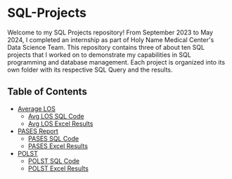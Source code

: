 # SQL-Projects

Welcome to my SQL Projects repository! From September 2023 to May 2024, I completed an internship as part of Holy Name Medical Center's Data Science Team. This repository contains three of about ten SQL projects that I worked on to demonstrate my capabilities in SQL programming and database management. Each project is organized into its own folder with its respective SQL Query and the results.

## Table of Contents

- [Average LOS](Average-LOS)
  - [Avg LOS SQL Code](SQL-Code.pdf)
  - [Avg LOS Excel Results](Average%20LOS/Average%20LOS%20(Split%20by%20Unit).xlsx)
- [PASES Report](Pases-Report)
  - [PASES SQL Code](PASES%20Report/PASES%20SQL%20Query.pdf)
  - [PASES Excel Results](PASES%20Report/OR%20Elective%20Patients%20and%20PASES%20Form%20List.xlsx)
- [POLST](POLST)
  - [POLST SQL Code](POLST/POLST%20SQL%20Query.pdf)
  - [POLST Excel Results](POLST/POLST%20List.xlsx)
